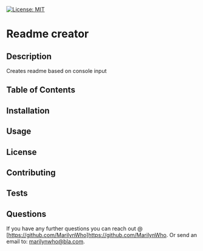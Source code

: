[![License: MIT](https://img.shields.io/badge/License-MIT-yellow.svg)](https://opensource.org/licenses/MIT)

# Readme creator

## Description
Creates readme based on console input

## Table of Contents

## Installation

## Usage

## License

## Contributing

## Tests

## Questions
If you have any further questions you can reach out @ [https://github.com/MarilynWho]https://github.com/MarilynWho.
Or send an email to: marilynwho@bla.com.
